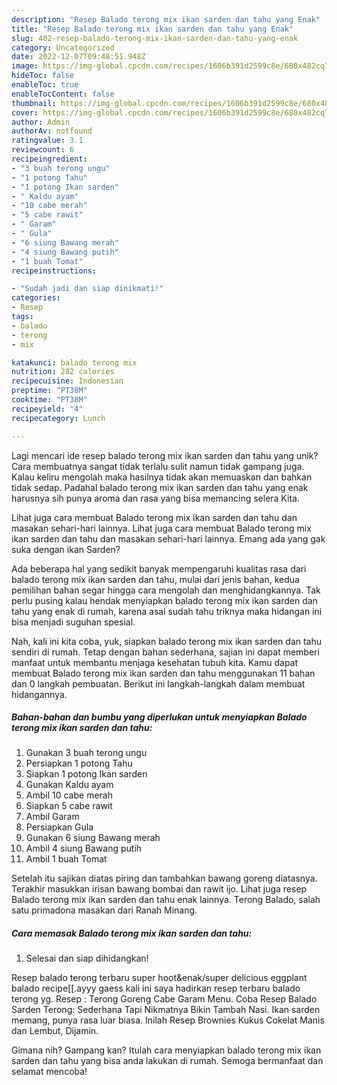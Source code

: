 ```yaml
---
description: "Resep Balado terong mix ikan sarden dan tahu yang Enak"
title: "Resep Balado terong mix ikan sarden dan tahu yang Enak"
slug: 402-resep-balado-terong-mix-ikan-sarden-dan-tahu-yang-enak
category: Uncategorized
date: 2022-12-07T09:48:51.948Z
image: https://img-global.cpcdn.com/recipes/1606b391d2599c8e/680x482cq70/balado-terong-mix-ikan-sarden-dan-tahu-foto-resep-utama.jpg
hideToc: false
enableToc: true
enableTocContent: false
thumbnail: https://img-global.cpcdn.com/recipes/1606b391d2599c8e/680x482cq70/balado-terong-mix-ikan-sarden-dan-tahu-foto-resep-utama.jpg
cover: https://img-global.cpcdn.com/recipes/1606b391d2599c8e/680x482cq70/balado-terong-mix-ikan-sarden-dan-tahu-foto-resep-utama.jpg
author: Admin
authorAv: notfound
ratingvalue: 3.1
reviewcount: 6
recipeingredient:
- "3 buah terong ungu"
- "1 potong Tahu"
- "1 potong Ikan sarden"
- " Kaldu ayam"
- "10 cabe merah"
- "5 cabe rawit"
- " Garam"
- " Gula"
- "6 siung Bawang merah"
- "4 siung Bawang putih"
- "1 buah Tomat"
recipeinstructions:

- "Sudah jadi dan siap dinikmati!"
categories:
- Resep
tags:
- balado
- terong
- mix

katakunci: balado terong mix 
nutrition: 282 calories
recipecuisine: Indonesian
preptime: "PT38M"
cooktime: "PT38M"
recipeyield: "4"
recipecategory: Lunch

---
```





Lagi mencari ide resep balado terong mix ikan sarden dan tahu yang unik? Cara membuatnya sangat tidak terlalu sulit namun tidak gampang juga. Kalau keliru mengolah maka hasilnya tidak akan memuaskan dan bahkan tidak sedap. Padahal balado terong mix ikan sarden dan tahu yang enak harusnya sih punya aroma dan rasa yang bisa memancing selera Kita.





Lihat juga cara membuat Balado terong mix ikan sarden dan tahu dan masakan sehari-hari lainnya. Lihat juga cara membuat Balado terong mix ikan sarden dan tahu dan masakan sehari-hari lainnya. Emang ada yang gak suka dengan ikan Sarden?

Ada beberapa hal yang sedikit banyak mempengaruhi kualitas rasa dari balado terong mix ikan sarden dan tahu, mulai dari jenis bahan, kedua pemilihan bahan segar hingga cara mengolah dan menghidangkannya. Tak perlu pusing kalau hendak menyiapkan balado terong mix ikan sarden dan tahu yang enak di rumah, karena asal sudah tahu triknya maka hidangan ini bisa menjadi suguhan spesial.






Nah, kali ini kita coba, yuk, siapkan balado terong mix ikan sarden dan tahu sendiri di rumah. Tetap dengan bahan sederhana, sajian ini dapat memberi manfaat untuk membantu menjaga kesehatan tubuh kita. Kamu dapat membuat Balado terong mix ikan sarden dan tahu menggunakan 11 bahan dan 0 langkah pembuatan. Berikut ini langkah-langkah dalam membuat hidangannya.

<!--inarticleads1-->

##### Bahan-bahan dan bumbu yang diperlukan untuk menyiapkan Balado terong mix ikan sarden dan tahu:

1. Gunakan 3 buah terong ungu
1. Persiapkan 1 potong Tahu
1. Siapkan 1 potong Ikan sarden
1. Gunakan  Kaldu ayam
1. Ambil 10 cabe merah
1. Siapkan 5 cabe rawit
1. Ambil  Garam
1. Persiapkan  Gula
1. Gunakan 6 siung Bawang merah
1. Ambil 4 siung Bawang putih
1. Ambil 1 buah Tomat


Setelah itu sajikan diatas piring dan tambahkan bawang goreng diatasnya. Terakhir masukkan irisan bawang bombai dan rawit ijo. Lihat juga resep Balado terong mix ikan sarden dan tahu enak lainnya. Terong Balado, salah satu primadona masakan dari Ranah Minang. 

<!--inarticleads2-->

##### Cara memasak Balado terong mix ikan sarden dan tahu:


1. Selesai dan siap dihidangkan!

Resep balado terong terbaru super hoot&amp;enak/super delicious eggplant balado recipe[[.ayyy gaess kali ini saya hadirkan resep terbaru balado terong yg. Resep : Terong Goreng Cabe Garam Menu. Coba Resep Balado Sarden Terong: Sederhana Tapi Nikmatnya Bikin Tambah Nasi. Ikan sarden memang, punya rasa luar biasa. Inilah Resep Brownies Kukus Cokelat Manis dan Lembut, Dijamin. 

Gimana nih? Gampang kan? Itulah cara menyiapkan balado terong mix ikan sarden dan tahu yang bisa anda lakukan di rumah. Semoga bermanfaat dan selamat mencoba!
